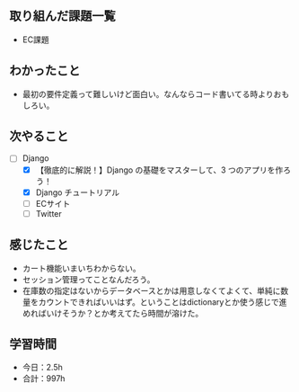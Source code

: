 ## 取り組んだ課題一覧
- EC課題

## わかったこと
- 最初の要件定義って難しいけど面白い。なんならコード書いてる時よりおもしろい。

## 次やること
- [ ] Django
   - [x] 【徹底的に解説！】Django の基礎をマスターして、3 つのアプリを作ろう！
   - [x] Django チュートリアル
   - [ ] ECサイト
   - [ ] Twitter

## 感じたこと
- カート機能いまいちわからない。
- セッション管理ってことなんだろう。
- 在庫数の指定はないからデータベースとかは用意しなくてよくて、単純に数量をカウントできればいいはず。ということはdictionaryとか使う感じで進めればいけそうか？とか考えてたら時間が溶けた。

## 学習時間

- 今日：2.5h
- 合計：997h